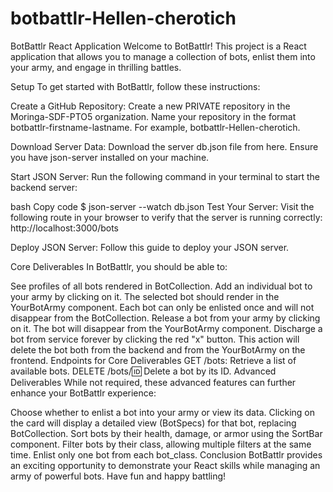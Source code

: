 # botbattlr-Hellen-cherotich
BotBattlr React Application
Welcome to BotBattlr! This project is a React application that allows you to manage a collection of bots, enlist them into your army, and engage in thrilling battles.

Setup
To get started with BotBattlr, follow these instructions:

Create a GitHub Repository: Create a new PRIVATE repository in the Moringa-SDF-PTO5 organization. Name your repository in the format botbattlr-firstname-lastname. For example, botbattlr-Hellen-cherotich.

Download Server Data: Download the server db.json file from here. Ensure you have json-server installed on your machine.

Start JSON Server: Run the following command in your terminal to start the backend server:

bash
Copy code
$ json-server --watch db.json
Test Your Server: Visit the following route in your browser to verify that the server is running correctly: http://localhost:3000/bots

Deploy JSON Server: Follow this guide to deploy your JSON server.

Core Deliverables
In BotBattlr, you should be able to:

See profiles of all bots rendered in BotCollection.
Add an individual bot to your army by clicking on it. The selected bot should render in the YourBotArmy component. Each bot can only be enlisted once and will not disappear from the BotCollection.
Release a bot from your army by clicking on it. The bot will disappear from the YourBotArmy component.
Discharge a bot from service forever by clicking the red "x" button. This action will delete the bot both from the backend and from the YourBotArmy on the frontend.
Endpoints for Core Deliverables
GET /bots: Retrieve a list of available bots.
DELETE /bots/:id: Delete a bot by its ID.
Advanced Deliverables
While not required, these advanced features can further enhance your BotBattlr experience:

Choose whether to enlist a bot into your army or view its data. Clicking on the card will display a detailed view (BotSpecs) for that bot, replacing BotCollection.
Sort bots by their health, damage, or armor using the SortBar component.
Filter bots by their class, allowing multiple filters at the same time.
Enlist only one bot from each bot_class.
Conclusion
BotBattlr provides an exciting opportunity to demonstrate your React skills while managing an army of powerful bots. Have fun and happy battling! 







